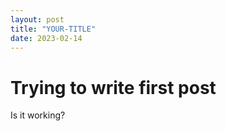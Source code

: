 ```yaml
---
layout: post
title: "YOUR-TITLE"
date: 2023-02-14
---
```


# Trying to write first post

Is it working?
